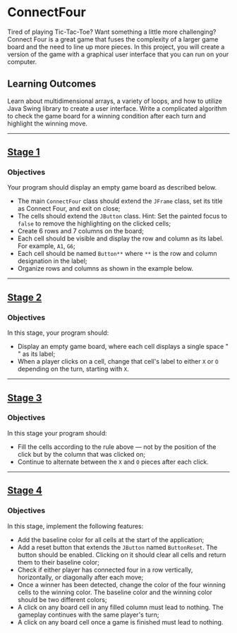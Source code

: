 # ConnectFour
Tired of playing Tic-Tac-Toe? Want something a little more challenging? Connect Four is a great game that fuses the complexity of a larger game board and the need to line up more pieces. In this project, you will create a version of the game with a graphical user interface that you can run on your computer.

## Learning Outcomes
Learn about multidimensional arrays, a variety of loops, and how to utilize Java Swing library to create a user interface. Write a complicated algorithm to check the game board for a winning condition after each turn and highlight the winning move.

---

## [Stage 1](https://hyperskill.org/projects/226/stages/1132/implement)
### Objectives

Your program should display an empty game board as described below.

* The main `ConnectFour` class should extend the `JFrame` class, set its title as Connect Four, and exit on close;
* The cells should extend the `JButton` class. Hint: Set the painted focus to `false` to remove the highlighting on the clicked cells;
* Create 6 rows and 7 columns on the board;
* Each cell should be visible and display the row and column as its label. For example, `A1`, `G6`;
* Each cell should be named `Button**` where `**` is the row and column designation in the label;
* Organize rows and columns as shown in the example below.

---

## [Stage 2](https://hyperskill.org/projects/226/stages/1133/implement)
### Objectives

In this stage, your program should:

* Display an empty game board, where each cell displays a single space "` `" as its label;
* When a player clicks on a cell, change that cell's label to either `X` or `O` depending on the turn, starting with `X`.

---

## [Stage 3](https://hyperskill.org/projects/226/stages/1134/implement)
### Objectives

In this stage your program should:

* Fill the cells according to the rule above — not by the position of the click but by the column that was clicked on;
* Continue to alternate between the `X` and `O` pieces after each click.

---

## [Stage 4](https://hyperskill.org/projects/226/stages/1135/implement)
### Objectives

In this stage, implement the following features:

* Add the baseline color for all cells at the start of the application;
* Add a reset button that extends the `JButton` named `ButtonReset`. The button should be enabled. Clicking on it should clear all cells and return them to their baseline color;
* Check if either player has connected four in a row vertically, horizontally, or diagonally after each move;
* Once a winner has been detected, change the color of the four winning cells to the winning color. The baseline color and the winning color should be two different colors;
* A click on any board cell in any filled column must lead to nothing. The gameplay continues with the same player's turn;
* A click on any board cell once a game is finished must lead to nothing.
